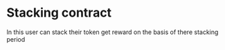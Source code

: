 # Stacking contract

In this user can stack their token get reward on the basis of there stacking period